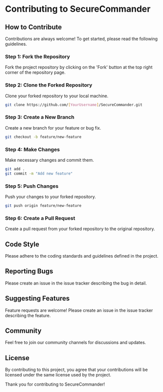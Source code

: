 # Contributing to SecureCommander

## How to Contribute

Contributions are always welcome! To get started, please read the following guidelines.

### Step 1: Fork the Repository

Fork the project repository by clicking on the 'Fork' button at the top right corner of the repository page.

### Step 2: Clone the Forked Repository

Clone your forked repository to your local machine.

```bash
git clone https://github.com/[YourUsername]/SecureCommander.git
```

### Step 3: Create a New Branch

Create a new branch for your feature or bug fix.

```bash
git checkout -b feature/new-feature
```

### Step 4: Make Changes

Make necessary changes and commit them.

```bash
git add .
git commit -m "Add new feature"
```

### Step 5: Push Changes

Push your changes to your forked repository.

```bash
git push origin feature/new-feature
```

### Step 6: Create a Pull Request

Create a pull request from your forked repository to the original repository.

## Code Style

Please adhere to the coding standards and guidelines defined in the project.

## Reporting Bugs

Please create an issue in the issue tracker describing the bug in detail.

## Suggesting Features

Feature requests are welcome! Please create an issue in the issue tracker describing the feature.

## Community

Feel free to join our community channels for discussions and updates.

## License

By contributing to this project, you agree that your contributions will be licensed under the same license used by the project.

Thank you for contributing to SecureCommander!
